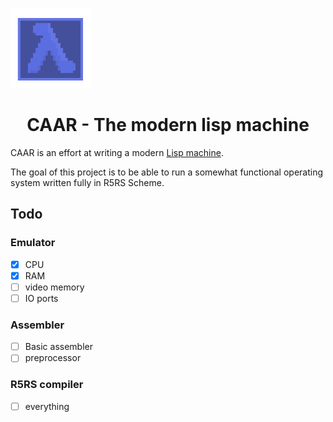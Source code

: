 <img src="assets/logo.png" width="128" height="128"></img>
<h1 align="center">CAAR - The modern lisp machine</h1>

CAAR is an effort at writing a modern [Lisp machine](https://en.wikipedia.org/wiki/Lisp_machine).

The goal of this project is to be able to run a somewhat functional operating system written fully in R5RS Scheme.

## Todo
### Emulator
- [x] CPU
- [x] RAM
- [ ] video memory
- [ ] IO ports
### Assembler
- [ ] Basic assembler
- [ ] preprocessor

### R5RS compiler
- [ ] everything

